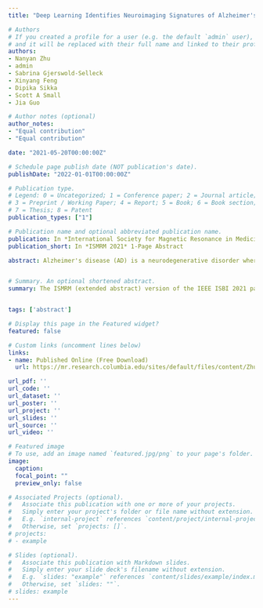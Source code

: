 ```yaml
---
title: "Deep Learning Identifies Neuroimaging Signatures of Alzheimer's Disease Using Structural and Artificial Functional MRI Data"

# Authors
# If you created a profile for a user (e.g. the default `admin` user), write the username (folder name) here 
# and it will be replaced with their full name and linked to their profile.
authors:
- Nanyan Zhu
- admin
- Sabrina Gjerswold-Selleck
- Xinyang Feng
- Dipika Sikka
- Scott A Small
- Jia Guo

# Author notes (optional)
author_notes:
- "Equal contribution"
- "Equal contribution"

date: "2021-05-20T00:00:00Z"

# Schedule page publish date (NOT publication's date).
publishDate: "2022-01-01T00:00:00Z"

# Publication type.
# Legend: 0 = Uncategorized; 1 = Conference paper; 2 = Journal article;
# 3 = Preprint / Working Paper; 4 = Report; 5 = Book; 6 = Book section;
# 7 = Thesis; 8 = Patent
publication_types: ["1"]

# Publication name and optional abbreviated publication name.
publication: In *International Society for Magnetic Resonance in Medicine (ISMRM)* 1-Page Abstract 
publication_short: In *ISMRM 2021* 1-Page Abstract 

abstract: Alzheimer's disease (AD) is a neurodegenerative disorder where functional decits precede structural deformations. Various studies have demonstrated the efficacy of deep learning in diagnosing AD using imaging data, and that functional modalities are more helpful than structural counterparts over comparable sample size. To deal with the lack of large-scale functional data in the real world, we used a structure-to-function translation network to articially generate a previously non-existent spatiallymatched functional neuroimaging dataset from existing large-scale structural data. The articial functional data, generated with little cost, complemented the authentic structural data to further improve the performance of AD classication.


# Summary. An optional shortened abstract.
summary: The ISMRM (extended abstract) version of the IEEE ISBI 2021 paper.


tags: ['abstract']

# Display this page in the Featured widget?
featured: false

# Custom links (uncomment lines below)
links:
- name: Published Online (Free Download)
  url: https://mr.research.columbia.edu/sites/default/files/content/Zhu%20Deep%20Learning.pdf

url_pdf: ''
url_code: ''
url_dataset: ''
url_poster: ''
url_project: ''
url_slides: ''
url_source: ''
url_video: ''

# Featured image
# To use, add an image named `featured.jpg/png` to your page's folder. 
image:
  caption:
  focal_point: ""
  preview_only: false

# Associated Projects (optional).
#   Associate this publication with one or more of your projects.
#   Simply enter your project's folder or file name without extension.
#   E.g. `internal-project` references `content/project/internal-project/index.md`.
#   Otherwise, set `projects: []`.
# projects:
# - example

# Slides (optional).
#   Associate this publication with Markdown slides.
#   Simply enter your slide deck's filename without extension.
#   E.g. `slides: "example"` references `content/slides/example/index.md`.
#   Otherwise, set `slides: ""`.
# slides: example
---
```


<!-- {{% callout note %}}
Click the *Cite* button above to demo the feature to enable visitors to import publication metadata into their reference management software.
{{% /callout %}}

{{% callout note %}}
Create your slides in Markdown - click the *Slides* button to check out the example.
{{% /callout %}} -->

<!-- Supplementary notes can be added here, including [code, math, and images](https://wowchemy.com/docs/writing-markdown-latex/). -->

